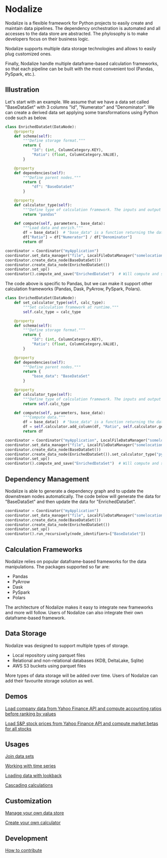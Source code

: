 # Nodalize
Nodalize is a flexible framework for Python projects to easily create and maintain data pipelines. The dependency orchestration is automated and all accesses to the data store are abstracted. The phylosophy is to make developers focus on their business logic.

Nodalize supports multiple data storage technologies and allows to easily plug customized ones.

Finally, Nodalize handle multiple dataframe-based calculation frameworks, so that each pipeline can be built with the most convenient tool (Pandas, PySpark, etc.).


## Illustration
Let's start with an example. We assume that we have a data set called "BaseDataSet" with 3 columns "Id", "Numerator" and "Denominator". We can create a derived data set applying some transformations using Python code such as below.

```python
class EnrichedDataSet(DataNode):
    @property
    def schema(self):
        """Define storage format."""
        return {
            "Id": (int, ColumnCategory.KEY),
            "Ratio": (float, ColumnCategory.VALUE),
        }

    @property
    def dependencies(self):
        """Define parent nodes."""
        return {
            "df": "BaseDataSet"
        }

    @property
    def calculator_type(self):
        """Define type of calculation framework. The inputs and output of the 'compute' function below will be of the format defined here."""
        return "pandas"

    def compute(self, parameters, base_data):
        """Load data and enrich."""
        df = base_data()  # "base_data" is a function returning the data frame on demand. It can be called asynchronously.
        df["Ratio"] = df["Numerator"] / df["Denominator"]
        return df

coordinator = Coordinator("myApplication")
coordinator.set_data_manager("file", LocalFileDataManager("somelocation"), default=True)  # Various DataManager classes available: files, KDB, DeltaLake, and more to come.
coordinator.create_data_node(BaseDataSet())
coordinator.create_data_node(EnrichedDataSet())
coordinator.set_up()
coordinator().compute_and_save("EnrichedDataSet")  # Will compute and save the data.
```

The code above is specific to Pandas, but we can make it support other calculation frameworks (Pandas, Dask, PyArrow, PySpark, Polars).

```python
class EnrichedDataSet(DataNode):
    def set_calculator_type(self, calc_type):
        """Set calculation framework at runtime."""
        self.calc_type = calc_type

    @property
    def schema(self):
        """Define storage format."""
        return {
            "Id": (int, ColumnCategory.KEY),
            "Ratio": (float, ColumnCategory.VALUE),
        }

    @property
    def dependencies(self):
        """Define parent nodes."""
        return {
            "base_data": "BaseDataSet"
        }

    @property
    def calculator_type(self):
        """Define type of calculation framework. The inputs and output of the 'compute' function below will be of the format defined here."""
        return self.calc_type

    def compute(self, parameters, base_data):
        """Compute data."""
        df = base_data()  # "base_data" is a function returning the data frame on demand. It can be called asynchronously.
        df = self.calculator.add_column(df, "Ratio", self.calculator.get_column(df, "Numerator") / self.calculator.get_column(df, "Denominator"))
        return df

coordinator = Coordinator("myApplication", LocalFileDataManager("somelocation"))
coordinator.set_data_manager("file", LocalFileDataManager("somelocation"), default=True)  # Various DataManager classes available: files, KDB, DeltaLake, and more to come.
coordinator.create_data_node(BaseDataSet())
coordinator.create_data_node(EnrichedDataSet()).set_calculator_type("pyarrow")  # Set framework as PyArrow for this run.
coordinator.set_up()
coordinator().compute_and_save("EnrichedDataSet")  # Will compute and save the data.
```


## Dependency Management
Nodalize is able to generate a dependency graph and to update the downstream nodes automatically.
The code below will generate the data for "BaseDataSet" and then update the data for "EnrichedDataSet".

```python
coordinator = Coordinator("myApplication")
coordinator.set_data_manager("file", LocalFileDataManager("somelocation"), default=True)
coordinator.create_data_node(BaseDataSet())
coordinator.create_data_node(EnrichedDataSet())
coordinator.set_up()
coordinator().run_recursively(node_identifiers=["BaseDataSet"])
```

## Calculation Frameworks
Nodalize relies on popular dataframe-based frameworks for the data manipulations. The packages supported so far are:
- Pandas
- PyArrow
- Dask
- PySpark
- Polars

The architecture of Nodalize makes it easy to integrate new frameworks and more will follow. Users of Nodalize can also integrate their own dataframe-based framework.

## Data Storage
Nodalize was designed to support multiple types of storage.
- Local repository using parquet files
- Relational and non-relational databases (KDB, DeltaLake, Sqlite) 
- AWS S3 buckets using parquet files

More types of data storage will be added over time. Users of Nodalize can add their favourite storage solution as well.

## Demos
[Load company data from Yahoo Finance API and compute accounting ratios before ranking by values](docs/accounting_ratios.md)

[Load S&P stock prices from Yahoo Finance API and compute market betas for all stocks](docs/market_betas.md)

## Usages
[Join data sets](docs/joining_data.md)

[Working with time series](docs/time_series.md)

[Loading data with lookback](docs/data_lookback.md)

[Cascading calculations](docs/cascading.md)

## Customization
[Manage your own data store](docs/custom_data_manager.md)

[Create your own calculator](docs/custom_calculator.md)

## Development
[How to contribute](docs/development.md)